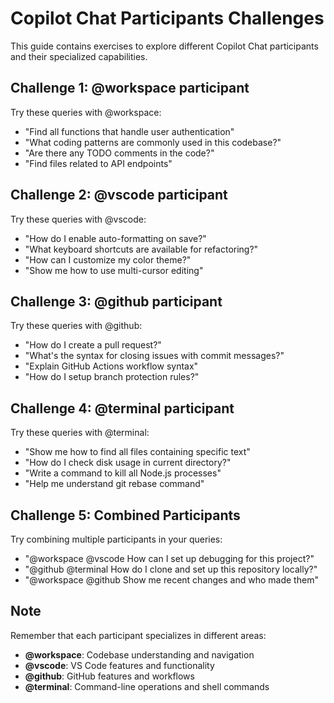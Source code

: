 # Copilot Chat Participants Challenges

This guide contains exercises to explore different Copilot Chat participants and their specialized capabilities.

## Challenge 1: @workspace participant

Try these queries with @workspace:
- "Find all functions that handle user authentication"
- "What coding patterns are commonly used in this codebase?"
- "Are there any TODO comments in the code?"
- "Find files related to API endpoints"

## Challenge 2: @vscode participant

Try these queries with @vscode:
- "How do I enable auto-formatting on save?"
- "What keyboard shortcuts are available for refactoring?"
- "How can I customize my color theme?"
- "Show me how to use multi-cursor editing"

## Challenge 3: @github participant

Try these queries with @github:
- "How do I create a pull request?"
- "What's the syntax for closing issues with commit messages?"
- "Explain GitHub Actions workflow syntax"
- "How do I setup branch protection rules?"

## Challenge 4: @terminal participant

Try these queries with @terminal:
- "Show me how to find all files containing specific text"
- "How do I check disk usage in current directory?"
- "Write a command to kill all Node.js processes"
- "Help me understand git rebase command"

## Challenge 5: Combined Participants

Try combining multiple participants in your queries:
- "@workspace @vscode How can I set up debugging for this project?"
- "@github @terminal How do I clone and set up this repository locally?"
- "@workspace @github Show me recent changes and who made them"

## Note

Remember that each participant specializes in different areas:
- **@workspace**: Codebase understanding and navigation
- **@vscode**: VS Code features and functionality
- **@github**: GitHub features and workflows
- **@terminal**: Command-line operations and shell commands